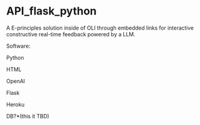 # API_flask_python

A E-principles solution inside of OLI through embedded links for interactive constructive real-time feedback powered by a LLM.

Software:

Python

HTML

OpenAI

Flask

Heroku

DB?*(this it TBD)
